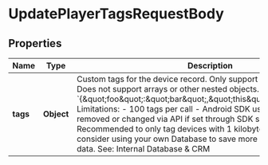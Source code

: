 

# UpdatePlayerTagsRequestBody


## Properties

| Name | Type | Description | Notes |
|------------ | ------------- | ------------- | -------------|
|**tags** | **Object** | Custom tags for the device record.  Only support string key value pairs.  Does not support arrays or other nested objects.  Example &#x60;{\&quot;foo\&quot;:\&quot;bar\&quot;,\&quot;this\&quot;:\&quot;that\&quot;}&#x60;. Limitations: - 100 tags per call - Android SDK users: tags cannot be removed or changed via API if set through SDK sendTag methods. Recommended to only tag devices with 1 kilobyte of ata Please consider using your own Database to save more than 1 kilobyte of data.  See: Internal Database &amp; CRM  |  [optional] |



